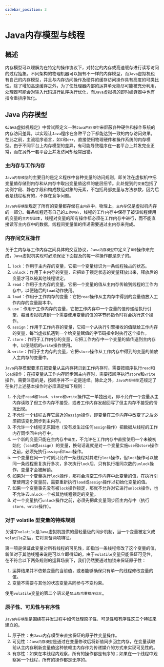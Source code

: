 ```yaml
---
sidebar_position: 3
---
```

# Java内存模型与线程

## 概述

内存模型可以理解为在特定的操作协议下，对特定的内存或高速缓存进行读写访问的过程抽象。不同架构的物理机器可以拥有不一样的内存模型，而`Java`虚拟机也有自己的内存模型，并且与内存访问操作及硬件的缓存访问操作具有高度的可类比性。除了增加高速缓存之外，为了使处理器内部的运算单元能尽可能被充分利用，处理器可能会对输入代码进行乱序执行优化，而`Java`虚拟机的即时编译器中也有指令重排序优化。

## Java 内存模型

《Java虚拟机规定》中曾试图定义一种`Java内存模型`来屏蔽各种硬件和操作系统的内存访问差异，以实现让`Java`程序在各种平台下都能达到一致的内存访问效果。在此之前，主流程序语言，如`C`和`c++`，直接使用物理硬件和操作系统的内存模型。由于不同平台上内存模型的差异，有可能导致程序在一套平台上并发完全正常，而在另外一套平台上并发访问却经常出错。

### 主内存与工作内存

`Java内存模型`的主要目的是定义程序中各种变量的访问规则，即关注在虚拟机中把变量值存储到内存和从内存中取出变量值这样的底层细节。此处提到的`变量`包括了实例字段、静态字段和构成数组对象的元素，不包括局部变量与方法参数，因为后者是线程私有的，不存在竞争问题。

`Java内存模型`规定了所有的变量都存储在`主内存`中，物理上，`主内存`仅是虚拟机内存的一部分。每条线程还有自己的`工作内存`，线程的工作内存中保存了被该线程使用的变量的`主内存副本`，线程对变量的所有操作都必须在工作内存中进行，而不能直接读写主内存中的数据，线程间变量值的传递需要通过主内存来完成。

### 内存间交互操作

关于主内存与工作内存之间具体的交互协议，`Java内存模型`中定义了`8种`操作来完成，`Java`虚拟机实现时必须保证下面提及的每一种操作都是原子的。

1. `lock`：作用于主内存的变量，它把一个变量标识为一条线程独占的状态。
2. `unlock`：作用于主内存的变量，它把处于锁定状态的变量释放出来，释放后的变量才可以被其他线程锁定。
3. `read`：作用于主内存的变量，它把一个变量的值从主内存传输到线程的工作内存中，以便随后的`load`动作使用。
4. `load`：作用于工作内存的变量：它把`read`操作从主内存中得到的变量值放入工作内存的变量副本中。
5. `use`：作用于工作内存的变量，它把工作内存中一个变量的值传递给执行引擎，每当虚拟机遇到一个需要使用变量的值的字节码指令时将会执行这个操作。
6. `assign`：作用于工作内存的变量，它把一个从执行引擎接收的值赋给工作内存的变量，每当虚拟机遇到一个给变量赋值的字节码指令时执行这个操作。
7. `store`：作用于工作内存的变量，它把工作内存中一个变量的值传送到主内存中，以便随后的`write`操作使用。
8. `write`：作用于主内存的变量，它把`store`操作从工作内存中得到的变量的值放入主内存的变量中。

`Java`内存模型要求在把变量从主内存拷贝到工作内存时，需要按顺序执行`read`和`load`操作；在把变量从工作内存同步回主内存时，需要按顺序执行`store`和`write`操作，需要注意的是，按顺序并不一定是连续。除此之外，`Java内存模型`还规定了在执行上述基本操作时必须满足如下规则：

1. 不允许`read`和`load`、`store`和`write`操作之一单独出现，即不允许一个变量从主内存读取了但工作内存不接受，或者工作内存发起回写了但主内存不接受的情况出现。
2. 不允许一个线程丢弃它最近的`assign`操作，即变量在工作内存中改变了之后必须把该变化同步到主内存。
3. 不允许一个线程无原因地（没有发生过任何`assign`操作）把数据从线程的工作内存同步回主内存中。
4. 一个新的变量只能在主内存中`诞生`，不允许在工作内存中直接使用一个未被初始化（`load`或`assign`）的变量，换句话说就是对一个变量实施`use`和`store`操作之前，必须先执行`assign`和`load`操作。
5. 一个变量在同一个时刻只允许一条线程对其进行`lock`操作，但`lock`操作可以被同一条线程重复执行多次，多次执行`lock`后，只有执行相同次数的`unlock`操作，变量才会被解锁。
6. 如果对一个变量执行`lock`操作，那将会清空工作内存中此变量的值，在执行引擎使用这个变量前，需要重新执行`load`或`assign`操作以初始化变量的值。
7. 如果一个变量事先没有被`lock`操作锁定，那就不允许对它进行`unlock`操作，也不允许去`unlock`一个被其他线程锁定的变量。
8. 对一个变量执行`unlock`操作之前，必须先把此变量同步回主内存中（执行`store`、`write`操作）。

### 对于 volatile 型变量的特殊规则

关键字`volatile`是`Java`虚拟机提供的最轻量级的同步机制，当一个变量被定义成`volatile`之后，它将具备两项特征。

第一项是保证此变量对所有线程的可见性，即指当一条线程修改了这个变量的值，新值对于其他线程来说是可以立即得知的。由于`volatile`变量只能保证可见性，在不符合以下两条规则的运算场景下，我们仍然要通过加锁来保证原子性：

1. 运算结果并不依赖变量的当前值，或者能够确保只有单一的线程修改变量的值。
2. 变量不需要与其他的状态变量共同参与不变约束。

使用`volatile`变量的第二个语义是`禁止指令重排序优化`。

### 原子性、可见性与有序性

`Java内存模型`是围绕在并发过程中如何处理原子性、可见性和有序性这三个特征来建立的。

1. 原子性：由`Java`内存模型来直接保证的原子性变量操作。
2. 可见性：`Java内存模型`是通过在变量修改后将新值同步回主内存，在变量读取前从主内存刷新变量值这种依赖主内存作为传递媒介的方式来实现可见性的。
3. 有序性：如果在本线程内观察，所有的操作都是有序的；如果在一个线程中观察另一个线程，所有的操作都是无序的。

